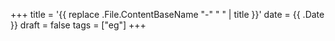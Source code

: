 +++
title = '{{ replace .File.ContentBaseName "-" " " | title }}'
date = {{ .Date }}
draft = false
tags = ["eg"]
+++
